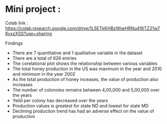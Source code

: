 # Mini project :

Colab link : https://colab.research.google.com/drive/1L5ETkKHBzWiwHRNu416TZ21w7KvxzXSS?usp=sharing

Findings
* There are 7 quantitative and 1 qualitative variable in the dataset
* There are a total of 626 entries
* The corelational plot shows the relationship between various variables 
* The total honey production in the US was maximum in the year and 2010 and minimum in the year 2002
* As the total production of honey inceases, the value of production also increases
* The number of colonoies remains between 4,00,000 and 5,00,000 over the years
* Yeild per colony has decreased over the years
* Production values is greatest for state ND and lowest for state MD
* Declining production trend has had an adverse effect on the value of production
